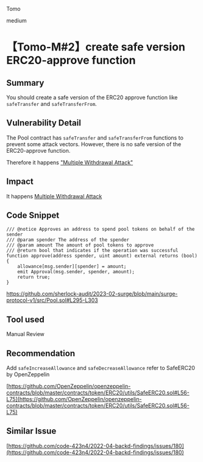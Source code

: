 Tomo

medium

# 【Tomo-M#2】create safe version ERC20-approve function

## Summary

You should create a safe version of the ERC20 approve function like `safeTransfer` and `safeTransferFrom`.

## Vulnerability Detail

The Pool contract has `safeTransfer` and `safeTransferFrom` functions to prevent some attack vectors. However, there is no safe version of the ERC20-approve function.

Therefore it happens ["Multiple Withdrawal Attack"](https://github.com/ethereum/EIPs/issues/738)

## Impact

It happens [Multiple Withdrawal Attack](https://github.com/ethereum/EIPs/issues/738)

## Code Snippet

```solidity
/// @notice Approves an address to spend pool tokens on behalf of the sender
/// @param spender The address of the spender
/// @param amount The amount of pool tokens to approve
/// @return bool that indicates if the operation was successful
function approve(address spender, uint amount) external returns (bool) {
    allowance[msg.sender][spender] = amount;
    emit Approval(msg.sender, spender, amount);
    return true;
}
```
https://github.com/sherlock-audit/2023-02-surge/blob/main/surge-protocol-v1/src/Pool.sol#L295-L303

## Tool used

Manual Review

## Recommendation

Add `safeIncreaseAllowance` and `safeDecreaseAllowance` refer to SafeERC20 by OpenZeppelin

[https://github.com/OpenZeppelin/openzeppelin-contracts/blob/master/contracts/token/ERC20/utils/SafeERC20.sol#L56-L75](https://github.com/OpenZeppelin/openzeppelin-contracts/blob/master/contracts/token/ERC20/utils/SafeERC20.sol#L56-L75)

## Similar Issue

[https://github.com/code-423n4/2022-04-backd-findings/issues/180](https://github.com/code-423n4/2022-04-backd-findings/issues/180)